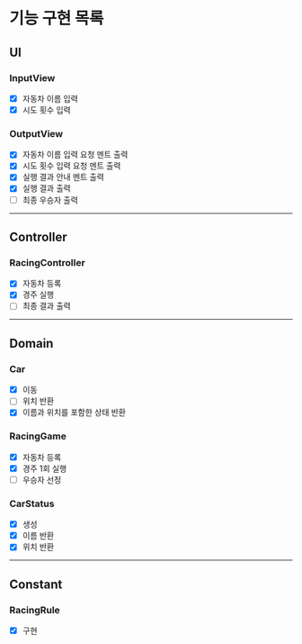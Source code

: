 # 기능 구현 목록

## UI
### InputView
- [x] 자동차 이름 입력
- [x] 시도 횟수 입력

### OutputView
- [x] 자동차 이름 입력 요청 멘트 출력
- [x] 시도 횟수 입력 요청 멘트 출력
- [x] 실행 결과 안내 멘트 출력
- [x] 실행 결과 출력
- [ ] 최종 우승자 출력 
---

## Controller
### RacingController
- [x] 자동차 등록
- [x] 경주 실행
- [ ] 최종 결과 출력
---

## Domain
### Car
- [x] 이동
- [ ] 위치 반환
- [x] 이름과 위치를 포함한 상태 반환

### RacingGame
- [x] 자동차 등록
- [x] 경주 1회 실행
- [ ] 우승자 선정

### CarStatus
- [x] 생성
- [x] 이름 반환
- [x] 위치 반환
---

## Constant
### RacingRule
- [x] 구현